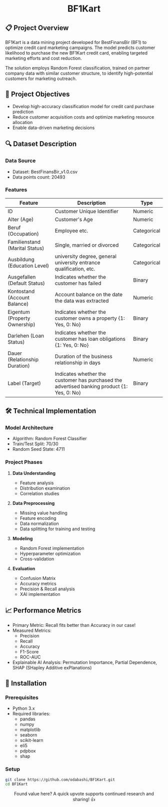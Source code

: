 # <div align="center">BF1Kart</div>

## 📋 Project Overview

BF1Kart is a data mining project developed for BestFinansBir (BF1) to optimize credit card marketing campaigns. The model predicts customer likelihood to purchase the new BF1Kart credit card, enabling targeted marketing efforts and cost reduction.

The solution employs Random Forest classification, trained on partner company data with similar customer structure, to identify high-potential customers for marketing outreach.


## 🎯 Project Objectives
- Develop high-accuracy classification model for credit card purchase prediction
- Reduce customer acquisition costs and optimize marketing resource allocation
- Enable data-driven marketing decisions

## 🔍 Dataset Description

### Data Source
- Dataset: BestFinansBir_v1.0.csv
- Data points count: 20493

### Features
| Feature | Description | Type |
|---------|-------------|------|
| ID | Customer Unique Identifier | Numeric |
| Alter (Age) | Customer's Age | Numeric |
| Beruf (Occupation) | Employee etc. | Categorical |
| Familienstand (Marital Status) | Single, married or divorced | Categorical |
| Ausbildung (Education Level) | university degree, general university entrance qualification, etc. | Categorical |
| Ausgefallen (Default Status) | Indicates whether the customer has failed | Binary |
| Kontostand (Account Balance) | Account balance on the date the data was extracted | Numeric |
| Eigentum (Property Ownership) | Indicates whether the customer owns a property {1: Yes, 0: No} | Binary |
| Darlehen (Loan Status) | Indicates whether the customer has loan obligations {1: Yes, 0: No} | Binary |
| Dauer (Relationship Duration) | Duration of the business relationship in days | Numeric |
| Label (Target) | Indicates whether the customer has purchased the advertised banking product {1: Yes, 0: No} | Binary |

## 🛠 Technical Implementation

### Model Architecture
- Algorithm: Random Forest Classifier
- Train/Test Split: 70/30
- Random Seed State: 4711

### Project Phases
1. **Data Understanding**
   - Feature analysis
   - Distribution examination
   - Correlation studies

2. **Data Preprocessing**
   - Missing value handling
   - Feature encoding
   - Data normalization
   - Data splitting for training and testing

3. **Modeling**
   - Random Forest implementation
   - Hyperparameter optimization
   - Cross-validation

4. **Evaluation**
   - Confusion Matrix
   - Accuracy metrics
   - Precision & Recall analysis
   - XAI implementation

## 📈 Performance Metrics
- Primary Metric: Recall fits better than Accuracy in our case!
- Measured Metrics:
  - Precision
  - Recall
  - Accuracy
  - F1-Score
  - ROC-AUC
- Explainable AI Analysis: Permutation Importance, Partial Dependence, SHAP (SHapley Additive exPlanations) 

## 🚀 Installation

### Prerequisites
- Python 3.x
- Required libraries: 
  - pandas
  - numpy
  - matplotlib
  - seaborn
  - scikit-learn
  - eli5
  - pdpbox
  - shap

### Setup
```bash
git clone https://github.com/odabashi/BF1Kart.git
cd BF1Kart
```
<p align="center"> 
    Found value here? A quick upvote supports continued research and sharing! 👍
</p> 
